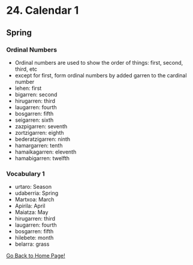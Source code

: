 # 24. Calendar 1
## Spring
### Ordinal Numbers
* Ordinal numbers are used to show the order of things: first, second, third, etc
* except for first, form ordinal numbers by added garren to the cardinal number
* lehen: first
* bigarren: second
* hirugarren: third
* laugarren: fourth
* bosgarren: fifth
* seigarren: sixth
* zazpigarren: seventh
* zortzigarren: eighth
* bederatzigarren: ninth
* hamargarren: tenth
* hamaikagarren: eleventh
* hamabigarren: twelfth

### Vocabulary 1
* urtaro: Season
* udaberria: Spring
* Martxoa: March
* Apirila: April
* Maiatza: May
* hirugarren: third
* laugarren: fourth
* bosgarren: fifth
* hilebete: month
* belarra: grass

[ Go Back to Home Page!](..)
